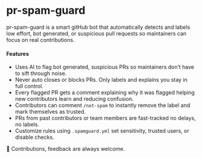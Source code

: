# pr-spam-guard

pr-spam-guard is a smart gitHub bot that automatically detects and labels low effort, bot generated, or suspicious pull requests so maintainers can focus on real contributions.

#### Features
- Uses AI to flag bot generated, suspicious PRs so maintainers don’t have to sift through noise.
- Never auto closes or blocks PRs. Only labels and explains you stay in full control.
- Every flagged PR gets a comment explaining why it was flagged helping new contributors learn and reducing confusion.
- Contributors can comment ```/not-spam``` to instantly remove the label and mark themselves as trusted.
- PRs from past contributors or team members are fast-tracked no delays, no labels.
- Customize rules using ```.spamguard.yml``` set sensitivity, trusted users, or disable checks.

💖 Contributions, feedback are always welcome.

